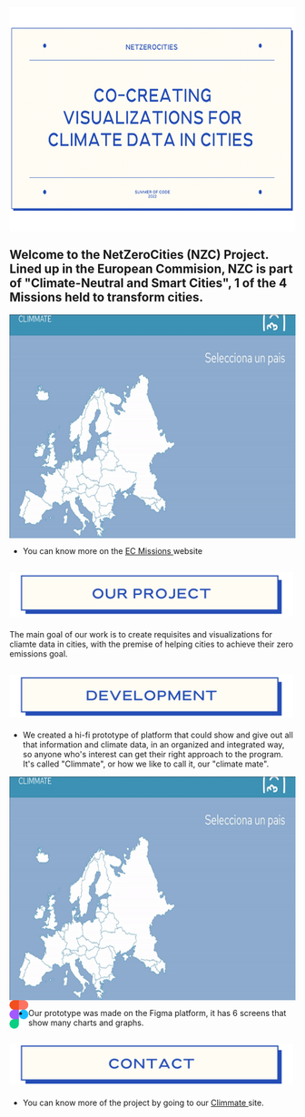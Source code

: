 <img src="misc/image0.png" alt="mockup" width="700" height="394" align="top">



## Welcome to the NetZeroCities (NZC) Project. Lined up in the European Commision, NZC is part of "Climate-Neutral and Smart Cities", 1 of the 4 Missions held to transform cities.

<img src="misc/gif-mockup.gif" alt="mockup" width="700" height="394" align="middle">

* You can know more on the <a href="https://ec.europa.eu/info/research-and-innovation/funding/funding-opportunities/funding-programmes-and-open-calls/horizon-europe/eu-missions-horizon-europe/climate-neutral-and-smart-cities_en#:~:text=EU%20missions%20are%20commitments%20to,ensuring%20soil%20health%20and%20food.">EC Missions </a> website

## <img src="misc/ourprojectn.png" width="500"  >

The main goal of our work is to create requisites and visualizations for cliamte data in cities, with the premise of helping cities to achieve their zero emissions goal.


## <img src="misc/developmentn.png" width="500"  >

* We created a hi-fi prototype of platform that could show and give out all that information and climate data, in an organized and integrated way, so anyone who's interest can get their right approach to the program. It's called "Climmate", or how we like to call it, our "climate mate".


<img src="misc/gif-mockup.gif" alt="mockup" width="700" height="394" align="middle">

<img src="misc/1667px-Figma-logo.svg.png" alt="figma" height="50" align="left">

* Our prototype was made on the Figma platform, it has 6 screens that show many charts and graphs.  


## <img src="misc/contactn.png" width="500"  >

* You can know more of the project by going to our <a href="climmate.me"> Climmate </a> site.

